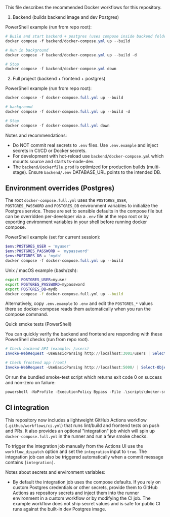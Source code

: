 This file describes the recommended Docker workflows for this repository.

1) Backend (builds backend image and dev Postgres)

PowerShell example (run from repo root):

```powershell
# Build and start backend + postgres (uses compose inside backend folder)
docker compose -f backend/docker-compose.yml up --build

# Run in background
docker compose -f backend/docker-compose.yml up --build -d

# Stop
docker compose -f backend/docker-compose.yml down
```

2) Full project (backend + frontend + postgres)

PowerShell example (run from repo root):

```powershell
docker compose -f docker-compose.full.yml up --build

# background
docker compose -f docker-compose.full.yml up --build -d

# Stop
docker compose -f docker-compose.full.yml down
```

Notes and recommendations:
- Do NOT commit real secrets to `.env` files. Use `.env.example` and inject secrets in CI/CD or Docker secrets.
- For development with hot-reload use `backend/docker-compose.yml` which mounts source and starts ts-node-dev.
- The `backend/Dockerfile.prod` is optimized for production builds (multi-stage). Ensure `backend/.env` DATABASE_URL points to the intended DB.

Environment overrides (Postgres)
--------------------------------
The root `docker-compose.full.yml` uses the `POSTGRES_USER`, `POSTGRES_PASSWORD` and `POSTGRES_DB`
environment variables to initialize the Postgres service. These are set to sensible defaults in the
compose file but can be overridden per-developer via a `.env` file at the repo root or by exporting
environment variables in your shell before running docker compose.

PowerShell example (set for current session):

```powershell
$env:POSTGRES_USER = 'myuser'
$env:POSTGRES_PASSWORD = 'mypassword'
$env:POSTGRES_DB = 'mydb'
docker compose -f docker-compose.full.yml up --build
```

Unix / macOS example (bash/zsh):

```bash
export POSTGRES_USER=myuser
export POSTGRES_PASSWORD=mypassword
export POSTGRES_DB=mydb
docker compose -f docker-compose.full.yml up --build
```

Alternatively, copy `.env.example` to `.env` and edit the `POSTGRES_*` values there so docker-compose
reads them automatically when you run the compose command.

Quick smoke tests (PowerShell)

You can quickly verify the backend and frontend are responding with these PowerShell checks (run from repo root).

```powershell
# Check backend API (example: /users)
Invoke-WebRequest -UseBasicParsing http://localhost:3001/users | Select-Object StatusCode

# Check frontend app (root)
Invoke-WebRequest -UseBasicParsing http://localhost:5000/ | Select-Object StatusCode
```

Or run the bundled smoke-test script which returns exit code 0 on success and non-zero on failure:

```powershell
powershell -NoProfile -ExecutionPolicy Bypass -File .\scripts\docker-smoke-test.ps1
```

CI integration
--------------

This repository now includes a lightweight GitHub Actions workflow (`.github/workflows/ci.yml`) that runs lint/build and frontend tests on push and PRs. It also provides an optional "integration" job which will spin up `docker-compose.full.yml` in the runner and run a few smoke checks.

To trigger the integration job manually from the Actions UI use the `workflow_dispatch` option and set the `integration` input to `true`. The integration job can also be triggered automatically when a commit message contains `[integration]`.

Notes about secrets and environment variables:
- By default the integration job uses the compose defaults. If you rely on custom Postgres credentials or other secrets, provide them to GitHub Actions as repository secrets and inject them into the runner environment in a custom workflow or by modifying the CI job. The example workflow does not ship secret values and is safe for public CI runs against the built-in dev Postgres image.
